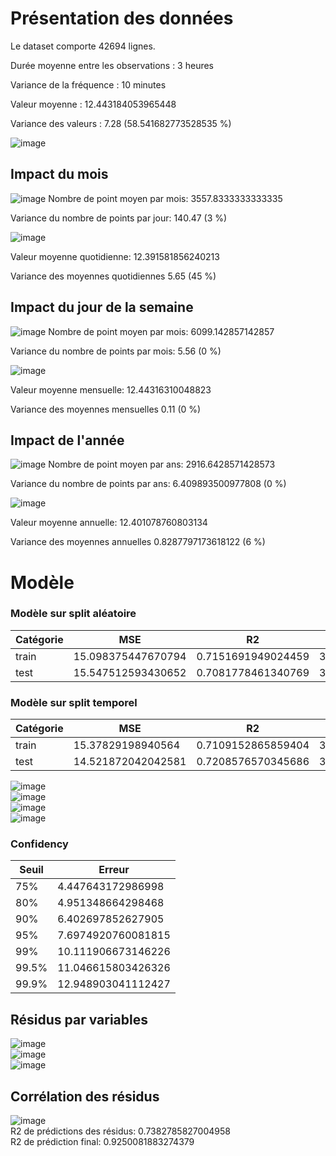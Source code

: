 # Présentation des données 
Le dataset comporte 42694 lignes. 

Durée moyenne entre les observations : 3 heures 

Variance de la fréquence : 10 minutes 

Valeur moyenne : 12.443184053965448 

Variance des valeurs : 7.28 (58.541682773528535 %)

![image](./historical.jpeg) 


## Impact du mois 
![image](./month_count.jpeg) 
Nombre de point moyen par mois: 3557.8333333333335 

Variance du nombre de points par jour: 140.47 (3 %) 

![image](./month_avg.jpeg) 

Valeur moyenne quotidienne: 12.391581856240213 

Variance des moyennes quotidiennes 5.65 (45 %) 

## Impact du jour de la semaine 
![image](./day_count.jpeg) 
Nombre de point moyen par mois: 6099.142857142857 

Variance du nombre de points par mois: 5.56 (0 %) 

![image](./day_avg.jpeg) 

Valeur moyenne mensuelle: 12.44316310048823 

Variance des moyennes mensuelles 0.11 (0 %) 

## Impact de l'année 
![image](./year_count.jpeg) 
Nombre de point moyen par ans: 2916.6428571428573 

Variance du nombre de points par ans: 6.409893500977808 (0 %) 

![image](./year_avg.jpeg) 

Valeur moyenne annuelle: 12.401078760803134 

Variance des moyennes annuelles 0.8287797173618122 (6 %) 



 # Modèle 

### Modèle sur split aléatoire

|Catégorie|MSE|R2|MAE|
|---------|---|--|---|
|train|15.098375447670794|0.7151691949024459|3.0965826127511766|
|test|15.547512593430652|0.7081778461340769|3.1383863371085536|

 ### Modèle sur split temporel

|Catégorie|MSE|R2|MAE|
|---------|---|--|---|
|train|15.37829198940564|0.7109152865859404|3.1289863217236418|
|test|14.521872042042581|0.7208576570345686|3.027260014265633|

![image](./predictions.jpeg)  
![image](./residuals.jpeg)  
![image](./residuals_hist.jpeg)  
![image](./model_weights.jpeg)  

 ### Confidency 
|Seuil|Erreur|
|-----|------|
|75%|4.447643172986998|
|80%|4.951348664298468|
|90%|6.402697852627905|
|95%|7.6974920760081815|
|99%|10.111906673146226|
|99.5%|11.046615803426326|
|99.9%|12.948903041112427|

 ## Résidus par variables 

![image](./month_residuals.jpeg)  
![image](./day_residuals.jpeg)  
![image](./year_residuals.jpeg)  

 ## Corrélation des résidus 
![image](./residuals_corelation.jpeg)  
R2 de prédictions des résidus: 0.7382785827004958   
R2 de prédiction final: 0.9250081883274379   


